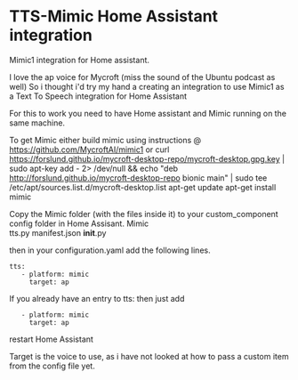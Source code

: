 # TTS-Mimic Home Assistant integration
Mimic1 integration for Home assistant.


I love the ap voice for Mycroft (miss the sound of the Ubuntu podcast as well)
So i thought i'd try my hand a creating an integration to use Mimic1 as a Text To Speech integration for Home Assistant

For this to work you need to have Home assistant and Mimic running on the same machine.

To get Mimic either build mimic using instructions @ https://github.com/MycroftAI/mimic1
or
curl https://forslund.github.io/mycroft-desktop-repo/mycroft-desktop.gpg.key | sudo apt-key add - 2> /dev/null && echo "deb http://forslund.github.io/mycroft-desktop-repo bionic main" | sudo tee /etc/apt/sources.list.d/mycroft-desktop.list
apt-get update
apt-get install mimic

Copy the Mimic folder (with the files inside it) to your custom_component config folder in Home Assisant.
Mimic\
      tts.py
      manifest.json
      __init__.py

then in your configuration.yaml add the following lines.

```
tts:
   - platform: mimic
     target: ap
```

If you already have an entry to tts: then just add
```
   - platform: mimic
     target: ap
```

restart Home Assistant

Target is the voice to use, as i have not looked at how to pass a custom item from the config file yet.
